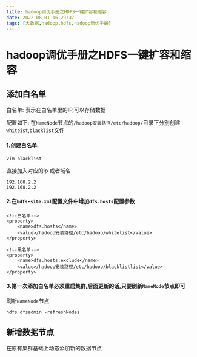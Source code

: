 ```yaml
---
title: hadoop调优手册之HDFS一键扩容和缩容
date: 2022-08-01 16:29:37
tags: [大数据,hadoop,hdfs,hadoop调优手册]
---
```

# hadoop调优手册之HDFS一键扩容和缩容


## 添加白名单
白名单: 表示在白名单里的IP,可以存储数据

配置如下:
在`NameNode`节点的`/hadoop安装路径/etc/hadoop/`目录下分别创建`whiteist`,`blacklist`文件

#### 1.创建白名单:
`vim blacklist`

<!--more-->
直接加入对应的ip 或者域名
```
192.168.2.2
192.168.2.2
```
#### 2.在`hdfs-site.xml`配置文件中增加`dfs.hosts`配置参数
```
<!--白名单-->
<property>
    <name>dfs.hosts</name>
    <value>/hadoop安装路径/etc/hadoop/whitelist</value>
</property>

<!--黑名单-->
<property>
    <name>dfs.hosts.exclude</name>
    <value>/hadoop安装路径/etc/hadoop/blacklistlist</value>
</property>
```

#### 3.第一次添加白名单必须重启集群,后面更新的话,只要刷新`NameNode`节点即可

刷新`NameNode`节点
```
hdfs dfsadmin -refreshNodes
```


## 新增数据节点
在原有集群基础上动态添加新的数据节点

```


```